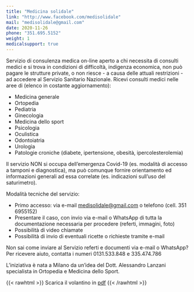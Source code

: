 ```yaml
---
title: "Medicina solidale"
link: "http://www.facebook.com/medisolidale"
mail: "medisolidale@gmail.com"
date: 2020-11-26
phone: "351.695.5152"
weight: 1
medicalsupport: true
---
```


Servizio di consulenza medica on-line aperto a chi necessita di consulti medici e si trova in condizioni di difficoltà, indigenza economica, non può pagare le strutture private, o non riesce - a causa delle attuali restrizioni - ad accedere al Servizio Sanitario Nazionale.
Ricevi consulti medici nelle aree di (elenco in costante aggiornamento):  
+ Medicina generale
+ Ortopedia
+ Pediatria
+ Ginecologia
+ Medicina dello sport
+ Psicologia
+ Oculistica
+ Odontoiatria
+ Urologia
+ Patologie croniche (diabete, ipertensione, obesità, ipercolesterolemia)  

Il servizio NON si occupa dell’emergenza Covid-19 (es. modalità di accesso a tamponi e diagnostica), ma può comunque fornire  orientamento ed informazioni generali ad essa correlate (es. indicazioni sull’uso del saturimetro).  

Modalità tecniche del servizio:  
+ Primo accesso: via e-mail medisolidale@gmail.com o telefono (cell. 351 6955152)
+ Presentare il caso, con invio via e-mail o WhatsApp di tutta la  documentazione necessaria per procedere (referti, immagini, foto)
+ Possibilità di video chiamate
+ Possibilità di invio di eventuali ricette o richieste tramite e-mail

Non sai come inviare al Servizio referti e documenti via e-mail o WhatsApp? Per ricevere aiuto, contatta i numeri 0131.533.848 e 335.474.786  

L’iniziativa è nata a Milano da un’idea del Dott. Alessandro Lanzani specialista in Ortopedia e Medicina dello Sport.

{{< rawhtml >}}
Scarica il volantino in <a href="/documents/MedicinaSolidale.pdf" target="_blank">pdf</a>
{{< /rawhtml >}}
